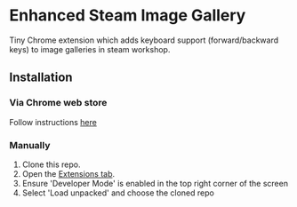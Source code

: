 # Enhanced Steam Image Gallery

Tiny Chrome extension which adds keyboard support (forward/backward keys) to image galleries in steam workshop.

## Installation

### Via Chrome web store

Follow instructions [here](https://chrome.google.com/webstore/detail/enhanced-steam-workshop-i/ibmhceccadfdngjglihgibnnbicpcmnb)

### Manually
1. Clone this repo.
2. Open the [Extensions tab](chrome://extensions/).
3. Ensure 'Developer Mode' is enabled in the top right corner of the screen
4. Select 'Load unpacked' and choose the cloned repo
